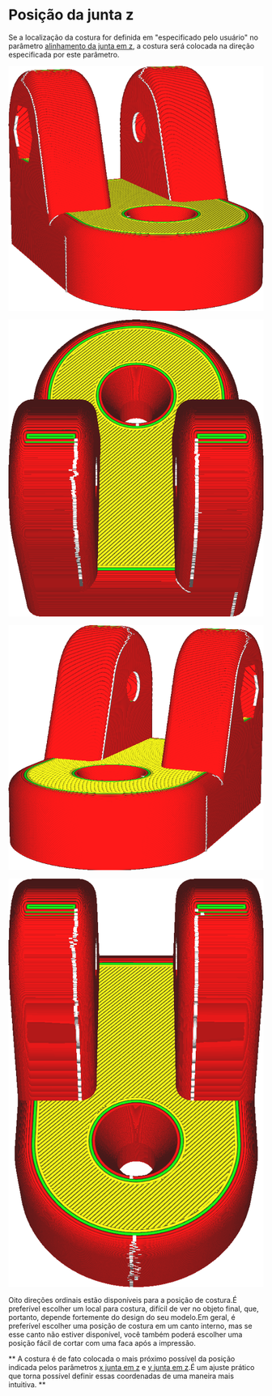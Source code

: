 Posição da junta z
====
Se a localização da costura for definida em "especificado pelo usuário" no parâmetro [alinhamento da junta em z](z_seam_type.md), a costura será colocada na direção especificada por este parâmetro.

![A costura está localizada no lado esquerdo](../../../articles/images/z_seam_x_left.png)

![A costura está localizada na face traseira](../../../articles/images/z_seam_y_back.png)

![A costura está localizada no lado direito](../../../articles/images/z_seam_x_right.png)

![A costura está localizada no painel frontal](../../../articles/images/z_seam_y_front.png)

Oito direções ordinais estão disponíveis para a posição de costura.É preferível escolher um local para costura, difícil de ver no objeto final, que, portanto, depende fortemente do design do seu modelo.Em geral, é preferível escolher uma posição de costura em um canto interno, mas se esse canto não estiver disponível, você também poderá escolher uma posição fácil de cortar com uma faca após a impressão.

** A costura é de fato colocada o mais próximo possível da posição indicada pelos parâmetros [x junta em z](z_seam_x.md) e [y junta em z](z_seam_y.md).É um ajuste prático que torna possível definir essas coordenadas de uma maneira mais intuitiva. **